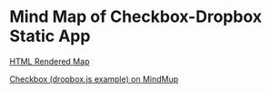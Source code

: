 # Mind Map of Checkbox-Dropbox Static App

[HTML Rendered Map](https://rawgithub.com/jon49/LearnJavascript/master/Dropbox-Checkbox_StaticApp/Checkbox-(dropbox.js%20example).html)

<a href="http://www.mindmup.com/map/a159235d5074cf013170d56e270da1447a" data-role="mindmup-embed" title="Checkbox (dropbox.js example)" data-width="90%" data-height="500" data-style="border:1px solid black;margin-bottom:5px;">Checkbox (dropbox.js example) on MindMup</a>
<script async src="http://www.mindmup.com/external-embed.js"></script>